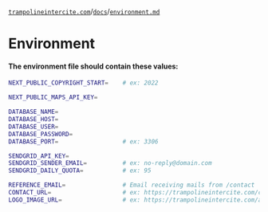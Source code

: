 [`trampolineintercite.com`](../../README.md)/[`docs`](./docs.md)/[`environment.md`](./environment.md)

# Environment

#### The environment file should contain these values:

```bash
NEXT_PUBLIC_COPYRIGHT_START=    # ex: 2022

NEXT_PUBLIC_MAPS_API_KEY=

DATABASE_NAME=
DATABASE_HOST=
DATABASE_USER=
DATABASE_PASSWORD=
DATABASE_PORT=                  # ex: 3306

SENDGRID_API_KEY=
SENDGRID_SENDER_EMAIL=          # ex: no-reply@domain.com
SENDGRID_DAILY_QUOTA=           # ex: 95

REFERENCE_EMAIL=                # Email receiving mails from /contact
CONTACT_URL=                    # ex: https://trampolineintercite.com/contact
LOGO_IMAGE_URL=                 # ex: https://trampolineintercite.com/assets/logo.png
```
